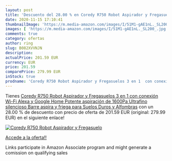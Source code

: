 ```yaml
---
layout: post
title: 'Descuento del 28.00 % en Coredy R750 Robot Aspirador y Fregasuelo'
date: 2020-11-15 17:10:41
thumbnailImage: 'https://m.media-amazon.com/images/I/51M1-gAE1nL._SL200_.jpg'
images: [ 'https://m.media-amazon.com/images/I/51M1-gAE1nL._SL200_.jpg' ]
comments: true
category: ofertas
author: ring
slug: B082XVVNJN
description:
actualPrice: 201.59 EUR
currency: EUR
price: 201.59
comparePrice: 279.99 EUR
inStock: true
prodname: 'Coredy R750 Robot Aspirador y Fregasuelos 3 en 1  con conexión Wi-Fi  Alexa y Google Home  Potente aspiración de 1600Pa  Ultrafino  silencioso  Barre  aspira y friega para Suelos Duros y Alfombras'
---
```


Tienes [Coredy R750 Robot Aspirador y Fregasuelos 3 en 1  con conexión Wi-Fi  Alexa y Google Home  Potente aspiración de 1600Pa  Ultrafino  silencioso  Barre  aspira y friega para Suelos Duros y Alfombras](https://www.amazon.es/dp/B082XVVNJN/?tag=tolees-21) con un 28.00 % de descuento con precio de oferta de 201.59 EUR (original: 279.99 EUR) en el siguiente enlace!

[![Coredy R750 Robot Aspirador y Fregasuelo](https://m.media-amazon.com/images/I/51M1-gAE1nL._SL200_.jpg)](https://www.amazon.es/dp/B082XVVNJN/?tag=tolees-21)

[Accede a la oferta!!](https://www.amazon.es/dp/B082XVVNJN/?tag=tolees-21)

Links participate in Amazon Associate program and might generate a comission on qualifying sales


